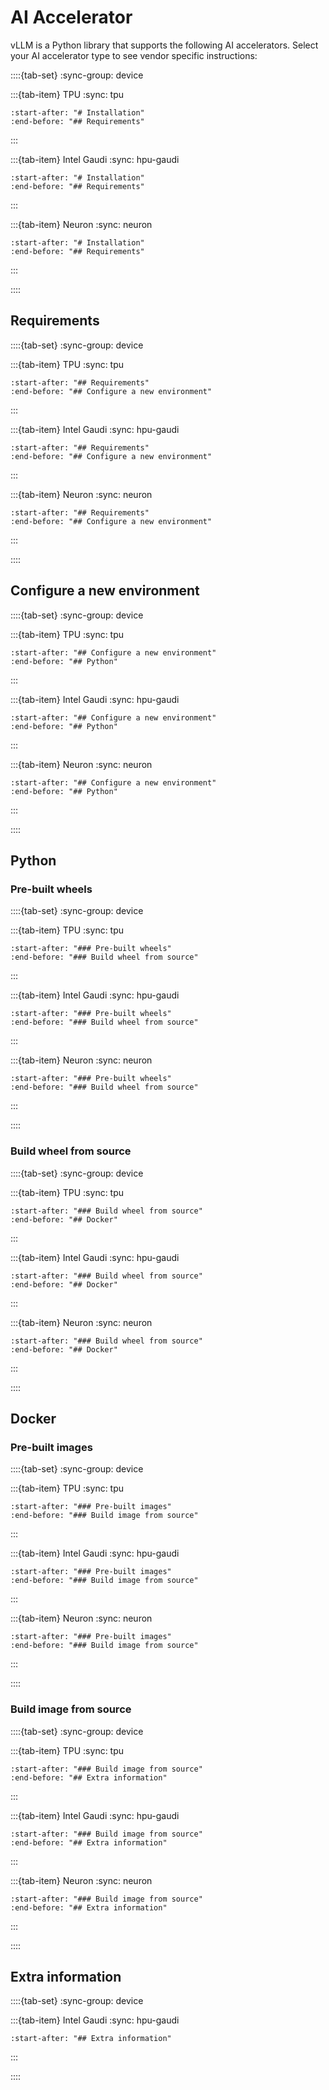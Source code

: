 # AI Accelerator

vLLM is a Python library that supports the following AI accelerators. Select your AI accelerator type to see vendor specific instructions:

::::{tab-set}
:sync-group: device

:::{tab-item} TPU
:sync: tpu

```{include} tpu.inc.md
:start-after: "# Installation"
:end-before: "## Requirements"
```

:::

:::{tab-item} Intel Gaudi
:sync: hpu-gaudi

```{include} hpu-gaudi.inc.md
:start-after: "# Installation"
:end-before: "## Requirements"
```

:::

:::{tab-item} Neuron
:sync: neuron

```{include} neuron.inc.md
:start-after: "# Installation"
:end-before: "## Requirements"
```

:::

::::

## Requirements

::::{tab-set}
:sync-group: device

:::{tab-item} TPU
:sync: tpu

```{include} tpu.inc.md
:start-after: "## Requirements"
:end-before: "## Configure a new environment"
```

:::

:::{tab-item} Intel Gaudi
:sync: hpu-gaudi

```{include} hpu-gaudi.inc.md
:start-after: "## Requirements"
:end-before: "## Configure a new environment"
```

:::

:::{tab-item} Neuron
:sync: neuron

```{include} neuron.inc.md
:start-after: "## Requirements"
:end-before: "## Configure a new environment"
```

:::

::::

## Configure a new environment

::::{tab-set}
:sync-group: device

:::{tab-item} TPU
:sync: tpu

```{include} tpu.inc.md
:start-after: "## Configure a new environment"
:end-before: "## Python"
```

:::

:::{tab-item} Intel Gaudi
:sync: hpu-gaudi

```{include} hpu-gaudi.inc.md
:start-after: "## Configure a new environment"
:end-before: "## Python"
```

:::

:::{tab-item} Neuron
:sync: neuron

```{include} neuron.inc.md
:start-after: "## Configure a new environment"
:end-before: "## Python"
```

:::

::::

## Python

### Pre-built wheels

::::{tab-set}
:sync-group: device

:::{tab-item} TPU
:sync: tpu

```{include} tpu.inc.md
:start-after: "### Pre-built wheels"
:end-before: "### Build wheel from source"
```

:::

:::{tab-item} Intel Gaudi
:sync: hpu-gaudi

```{include} hpu-gaudi.inc.md
:start-after: "### Pre-built wheels"
:end-before: "### Build wheel from source"
```

:::

:::{tab-item} Neuron
:sync: neuron

```{include} neuron.inc.md
:start-after: "### Pre-built wheels"
:end-before: "### Build wheel from source"
```

:::

::::

### Build wheel from source

::::{tab-set}
:sync-group: device

:::{tab-item} TPU
:sync: tpu

```{include} tpu.inc.md
:start-after: "### Build wheel from source"
:end-before: "## Docker"
```

:::

:::{tab-item} Intel Gaudi
:sync: hpu-gaudi

```{include} hpu-gaudi.inc.md
:start-after: "### Build wheel from source"
:end-before: "## Docker"
```

:::

:::{tab-item} Neuron
:sync: neuron

```{include} neuron.inc.md
:start-after: "### Build wheel from source"
:end-before: "## Docker"
```

:::

::::

## Docker

### Pre-built images

::::{tab-set}
:sync-group: device

:::{tab-item} TPU
:sync: tpu

```{include} tpu.inc.md
:start-after: "### Pre-built images"
:end-before: "### Build image from source"
```

:::

:::{tab-item} Intel Gaudi
:sync: hpu-gaudi

```{include} hpu-gaudi.inc.md
:start-after: "### Pre-built images"
:end-before: "### Build image from source"
```

:::

:::{tab-item} Neuron
:sync: neuron

```{include} neuron.inc.md
:start-after: "### Pre-built images"
:end-before: "### Build image from source"
```

:::

::::

### Build image from source

::::{tab-set}
:sync-group: device

:::{tab-item} TPU
:sync: tpu

```{include} tpu.inc.md
:start-after: "### Build image from source"
:end-before: "## Extra information"
```

:::

:::{tab-item} Intel Gaudi
:sync: hpu-gaudi

```{include} hpu-gaudi.inc.md
:start-after: "### Build image from source"
:end-before: "## Extra information"
```

:::

:::{tab-item} Neuron
:sync: neuron

```{include} neuron.inc.md
:start-after: "### Build image from source"
:end-before: "## Extra information"
```

:::

::::

## Extra information

::::{tab-set}
:sync-group: device

:::{tab-item} Intel Gaudi
:sync: hpu-gaudi

```{include} hpu-gaudi.inc.md
:start-after: "## Extra information"
```

:::

::::
